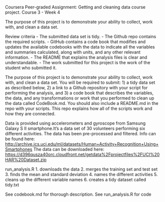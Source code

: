Coursera Peer-graded Assignment: Getting and cleaning data course
project. Course 3 - Week 4

The purpose of this project is to demonstrate your ability to collect,
work with, and clean a data set.

Review criteria - The submitted data set is tidy. - The Github repo
contains the required scripts. - GitHub contains a code book that
modifies and updates the available codebooks with the data to indicate
all the variables and summaries calculated, along with units, and any
other relevant information. - The README that explains the analysis
files is clear and understandable. - The work submitted for this project
is the work of the student who submitted it.

The purpose of this project is to demonstrate your ability to collect,
work with, and clean a data set. You will be required to submit: 1) a
tidy data set as described below, 2) a link to a Github repository with
your script for performing the analysis, and 3) a code book that
describes the variables, the data, and any transformations or work that
you performed to clean up the data called CodeBook.md. You should also
include a README.md in the repo with your scripts. This repo explains
how all of the scripts work and how they are connected.

Data is provided using accelerometers and gyroscope from Samsung Galaxy
S II smartphone.It’s a data set of 30 volunteers performing six
different activities. The data has been pre-processed and filtered. Info
can be found here:
<http://archive.ics.uci.edu/ml/datasets/Human+Activity+Recognition+Using+Smartphones>
The data can be downloaded here:
<https://d396qusza40orc.cloudfront.net/getdata%2Fprojectfiles%2FUCI%20HAR%20Dataset.zip>

run_analysis.R 1. downloads the data 2. merges the training set and
test set 3. finds the mean and standard deviation 4. names the different
activities 5. cleans up the different variable names 6. creates a tidy
dataset called tidy.txt

See codebook.md for thorough description. See run\_analysis.R for code
